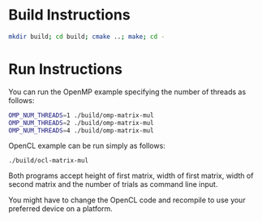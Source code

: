 # Build Instructions

```sh
mkdir build; cd build; cmake ..; make; cd -
```

# Run Instructions

You can run the OpenMP example specifying the number of
threads as follows:
```sh
OMP_NUM_THREADS=1 ./build/omp-matrix-mul
OMP_NUM_THREADS=2 ./build/omp-matrix-mul
OMP_NUM_THREADS=4 ./build/omp-matrix-mul
```

OpenCL example can be run simply as follows:
```
./build/ocl-matrix-mul
```

Both programs accept height of first matrix, width of first matrix,
width of second matrix and the number of trials as command line input.

You might have to change the OpenCL code and recompile to
use your preferred device on a platform.
